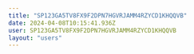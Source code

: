 ```yaml
---
title: "SP123GA5TV8FX9F2DPN7HGVRJAMM4RZYCD1KHQQVB"
date: 2024-04-08T10:15:41.936Z
user: SP123GA5TV8FX9F2DPN7HGVRJAMM4RZYCD1KHQQVB
layout: "users"
---
```

    